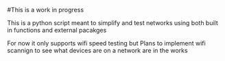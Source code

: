 #This is a work in progress

This is a python script meant to simplify and test networks using both built in functions and external pacakges

For now it only supports wifi speed testing but Plans to implement wifi scannign to see what devices are on a network are in the works